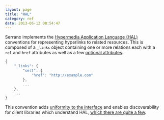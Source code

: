 ```yaml
---
layout: page
title: "HAL"
category: ref
date: 2013-06-12 08:54:47
---
```


Serrano implements the [Hypermedia Application Language (HAL)](http://stateless.co/hal_specification.html) conventions for representing hyperlinks to related resources. This is composed of a `_links` object containing one or more relations each with a `rel` and `href` attributes as well as a few [optional attributes](http://stateless.co/hal_specification.html#shared_attributes).

```javascript
{
    "_links": {
        "self": {
            "href": "http://example.com"
        },
        ...
    },
    ...
}
```

This convention adds [uniformity to the interface](http://en.wikipedia.org/wiki/HATEOAS) and enables discoverability for client libraries which understand HAL, [which there are quite a few](http://stateless.co/hal_specification.html#libraries_for_working_with_hal).
